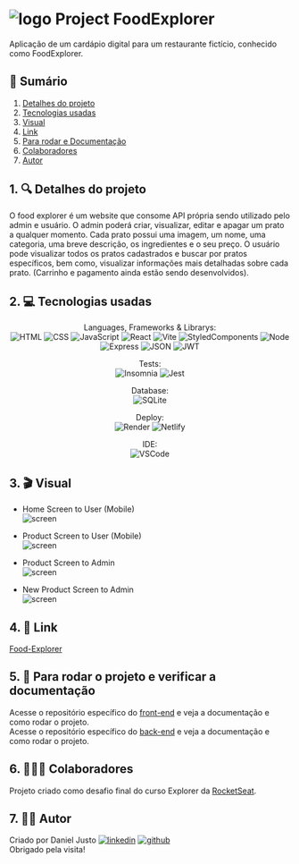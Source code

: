 # ![logo](https://github.com/DanJusto/Front_Food/blob/main/src/assets/polygon.svg) Project FoodExplorer
Aplicação de um cardápio digital para um restaurante fictício, conhecido como FoodExplorer.

## 📜 Sumário
1. [Detalhes do projeto](https://github.com/DanJusto/Project_FoodExplorer#1--detalhes-do-projeto)
2. [Tecnologias usadas](https://github.com/DanJusto/Project_FoodExplorer#2--tecnologias-usadas)
3. [Visual](https://github.com/DanJusto/Project_FoodExplorer#3--visual)
4. [Link](https://github.com/DanJusto/Project_FoodExplorer#4--link)
5. [Para rodar e Documentação](https://github.com/DanJusto/Project_FoodExplorer#5--para-rodar-o-projeto-e-verificar-a-documenta%C3%A7%C3%A3o)
6. [Colaboradores](https://github.com/DanJusto/Project_FoodExplorer#6--colaboradores)
7. [Autor](https://github.com/DanJusto/Project_FoodExplorer#7--autor)

## 1. 🔍 Detalhes do projeto
O food explorer é um website que consome API própria sendo utilizado pelo admin e usuário. O admin poderá criar, visualizar, editar e apagar um prato a qualquer momento. Cada prato possui uma imagem, um nome, uma categoria, uma breve descrição, os ingredientes e o seu preço. O usuário pode visualizar todos os pratos cadastrados e buscar por pratos específicos, bem como, visualizar informações mais detalhadas sobre cada prato.
(Carrinho e pagamento ainda estão sendo desenvolvidos).

## 2. 💻 Tecnologias usadas
<div align="center">

Languages, Frameworks & Librarys:   
![HTML](https://img.shields.io/badge/HTML5-E34F26?style=for-the-badge&logo=html5&logoColor=white)
![CSS](https://img.shields.io/badge/CSS3-1572B6?style=for-the-badge&logo=css3&logoColor=white)
![JavaScript](https://img.shields.io/badge/JavaScript-323330?style=for-the-badge&logo=javascript&logoColor=F7DF1E)
![React](https://img.shields.io/badge/React-20232A?style=for-the-badge&logo=react&logoColor=61DAFB)
![Vite](https://img.shields.io/badge/Vite-B73BFE?style=for-the-badge&logo=vite&logoColor=FFD62E)
![StyledComponents](https://img.shields.io/badge/styled--components-DB7093?style=for-the-badge&logo=styled-components&logoColor=white)
![Node](https://img.shields.io/badge/Node.js-339933?style=for-the-badge&logo=nodedotjs&logoColor=white)
![Express](https://img.shields.io/badge/Express.js-000000?style=for-the-badge&logo=express&logoColor=white)
![JSON](https://img.shields.io/badge/json-5E5C5C?style=for-the-badge&logo=json&logoColor=white)
![JWT](https://img.shields.io/badge/JWT-000000?style=for-the-badge&logo=JSON%20web%20tokens&logoColor=white)

Tests:  
![Insomnia](https://img.shields.io/badge/Insomnia-5849be?style=for-the-badge&logo=Insomnia&logoColor=white)
![Jest](https://img.shields.io/badge/Jest-C21325?style=for-the-badge&logo=jest&logoColor=white)

Database:  
![SQLite](https://img.shields.io/badge/SQLite-07405E?style=for-the-badge&logo=sqlite&logoColor=white)

Deploy:  
![Render](https://img.shields.io/badge/Render-46E3B7?style=for-the-badge&logo=render&logoColor=white)
![Netlify](https://img.shields.io/badge/Netlify-00C7B7?style=for-the-badge&logo=netlify&logoColor=white)

IDE:  
![VSCode](https://img.shields.io/badge/VSCode-0078D4?style=for-the-badge&logo=visual%20studio%20code&logoColor=white)

</div>

## 3. 🎬 Visual
* Home Screen to User (Mobile)  
![screen](https://github.com/DanJusto/Project_FoodExplorer/blob/main/images/Mobile-Home-User.png)  
  
* Product Screen to User (Mobile)  
![screen](https://github.com/DanJusto/Project_FoodExplorer/blob/main/images/Mobile-Product-User.png)  
  
* Product Screen to Admin  
![screen](https://github.com/DanJusto/Project_FoodExplorer/blob/main/images/Product-Admin.png)  
  
* New Product Screen to Admin  
![screen](https://github.com/DanJusto/Project_FoodExplorer/blob/main/images/New-Admin.png)

## 4. 🔗 Link
[Food-Explorer](https://food-explorer29.netlify.app/)

## 5. 🔌 Para rodar o projeto e verificar a documentação
Acesse o repositório específico do [front-end](https://github.com/DanJusto/Front_Food) e veja a documentação e como rodar o projeto.  
Acesse o repositório específico do [back-end](https://github.com/DanJusto/API_Food) e veja a documentação e como rodar o projeto.

## 6. 🧑‍🤝‍🧑 Colaboradores
Projeto criado como desafio final do curso Explorer da [RocketSeat](https://www.rocketseat.com.br/).

## 7. 👨‍💻 Autor
Criado por Daniel Justo [![linkedin](https://img.shields.io/badge/linkedin-0A66C2?style=for-the-badge&logo=linkedin&logoColor=white)](https://www.linkedin.com/in/danielmjusto/)
[![github](https://img.shields.io/badge/GitHub-100000?style=for-the-badge&logo=github&logoColor=white)](https://github.com/DanJusto)  
Obrigado pela visita!